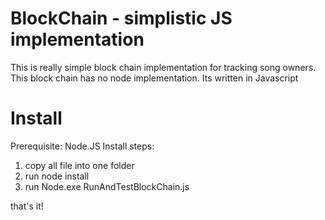 # BlockChain - simplistic JS implementation
This is really simple block chain implementation for tracking song owners.
This block chain has no node implementation.
Its written in Javascript

# Install
Prerequisite:
Node.JS
Install steps:
1. copy all file into one folder
2. run node install
3. run Node.exe RunAndTestBlockChain.js

that's it!
